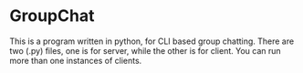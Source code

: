 # GroupChat
This is a program written in python, for CLI based group chatting. 
There are two (.py) files, one is for server, while the other is for client. 
You can run more than one instances of clients.
